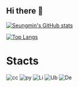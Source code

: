 ## Hi there 👋

<!--
**Seungmimn/Seungmimn** is a ✨ _special_ ✨ repository because its `README.md` (this file) appears on your GitHub profile.

Here are some ideas to get you started:




-->
[![Seungmin's GitHub stats](https://github-readme-stats.vercel.app/api?username=Seungmimn)](https://github.com/anuraghazra/github-readme-stats)

[![Top Langs](https://github-readme-stats.vercel.app/api/top-langs/?username=Seungmimn)](https://github.com/anuraghazra/github-readme-stats)

# Stacts

![cc](https://img.shields.io/badge/C-00599C?style=for-the-badge&logo=c&logoColor=white)
![py](https://img.shields.io/badge/Python-3776AB?style=for-the-badge&logo=python&logoColor=white)
![Li](https://img.shields.io/badge/Linux-FCC624?style=for-the-badge&logo=linux&logoColor=black)
![Ub](https://img.shields.io/badge/Ubuntu-E95420?style=for-the-badge&logo=ubuntu&logoColor=white)
![De](https://img.shields.io/badge/Debian-A81D33?style=for-the-badge&logo=debian&logoColor=white)
